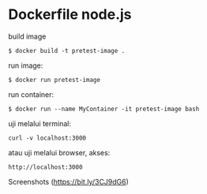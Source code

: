 # Dockerfile node.js


build image
```
$ docker build -t pretest-image .
```

run image:
```
$ docker run pretest-image
```

run container:
```
$ docker run --name MyContainer -it pretest-image bash
```
uji melalui terminal:
```
curl -v localhost:3000
```
atau uji melalui browser, akses:
```
http://localhost:3000
```
Screenshots 
(https://bit.ly/3CJ9dG6)
